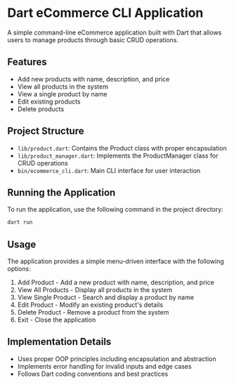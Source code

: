 # Dart eCommerce CLI Application

A simple command-line eCommerce application built with Dart that allows users to manage products through basic CRUD operations.

## Features

- Add new products with name, description, and price
- View all products in the system
- View a single product by name
- Edit existing products
- Delete products

## Project Structure

- `lib/product.dart`: Contains the Product class with proper encapsulation
- `lib/product_manager.dart`: Implements the ProductManager class for CRUD operations
- `bin/ecommerce_cli.dart`: Main CLI interface for user interaction

## Running the Application

To run the application, use the following command in the project directory:

```bash
dart run
```

## Usage

The application provides a simple menu-driven interface with the following options:

1. Add Product - Add a new product with name, description, and price
2. View All Products - Display all products in the system
3. View Single Product - Search and display a product by name
4. Edit Product - Modify an existing product's details
5. Delete Product - Remove a product from the system
6. Exit - Close the application

## Implementation Details

- Uses proper OOP principles including encapsulation and abstraction
- Implements error handling for invalid inputs and edge cases
- Follows Dart coding conventions and best practices
